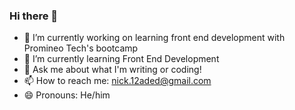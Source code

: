 ### Hi there 👋

<!--
**anagalacticRuby/anagalacticRuby** is a ✨ _special_ ✨ repository because its `README.md` (this file) appears on your GitHub profile.

Here are some ideas to get you started:
-->
- 🔭 I’m currently working on learning front end development with Promineo Tech's bootcamp
- 🌱 I’m currently learning Front End Development
- 💬 Ask me about what I'm writing or coding!
- 📫 How to reach me: nick.12aded@gmail.com
- 😄 Pronouns: He/him
